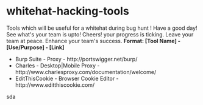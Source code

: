 whitehat-hacking-tools
======================

Tools which will be useful for a whitehat during bug hunt !
Have a good day! 
See what's your team is upto!
Cheers! your progress is ticking.
Leave your team at peace.
Enhance your team's success.
<b>Format: [Tool Name] - [Use/Purpose] - [Link]</b>
<ul>
<li>Burp Suite - Proxy - http://portswigger.net/burp/
<li>Charles - Desktop|Mobile Proxy - http://www.charlesproxy.com/documentation/welcome/
<li>EditThisCookie - Browser Cookie Editor - http://www.editthiscookie.com/
</ul>

sda
